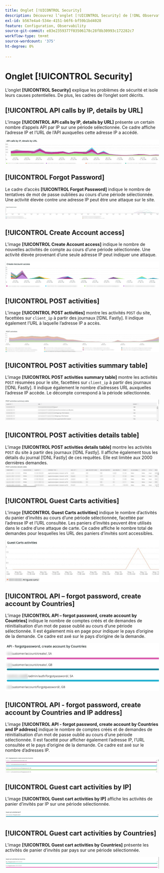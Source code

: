 ```yaml
---
title: Onglet [!UICONTROL Security]
description: Découvrez l’onglet [!UICONTROL Security] de [!DNL Observation for Adobe Commerce].
exl-id: b567e4a4-534e-4151-b6f6-bf59b1bd4028
feature: Configuration, Observability
source-git-commit: e83e2359377f03506178c28f8b30993c172282c7
workflow-type: tm+mt
source-wordcount: '375'
ht-degree: 0%

---
```


# Onglet [!UICONTROL Security]

L’onglet **[!UICONTROL Security]** explique les problèmes de sécurité et isole leurs causes potentielles. De plus, les cadres de l’onglet sont décrits.

## [!UICONTROL API calls by IP, details by URL]

L’image **[!UICONTROL API calls by IP, details by URL]** présente un certain nombre d’appels API par IP sur une période sélectionnée. Ce cadre affiche l’adresse IP et l’URL de l’API auxquelles cette adresse IP a accédé.

![Appels API par IP](../../assets/tools/observation-for-adobe-commerce/calls-by-ip.jpg)

## [!UICONTROL Forgot Password]

Le cadre d’accès **[!UICONTROL Forgot Password]** indique le nombre de tentatives de mot de passe oubliées au cours d’une période sélectionnée. Une activité élevée contre une adresse IP peut être une attaque sur le site.

![Mot de passe oublié](../../assets/tools/observation-for-adobe-commerce/forgot-password.jpg)

## [!UICONTROL Create Account access]

L’image **[!UICONTROL Create Account access]** indique le nombre de nouvelles activités de compte au cours d’une période sélectionnée. Une activité élevée provenant d’une seule adresse IP peut indiquer une attaque.

![create-account-access](../../assets/tools/observation-for-adobe-commerce/create-account-access.png)

## [!UICONTROL POST activities]

L’image **[!UICONTROL POST activities]** montre les activités `POST` du site, facettées sur `client_ip` à partir des journaux [!DNL Fastly]. Il indique également l’URL à laquelle l’adresse IP a accès.

![POST-activities](../../assets/tools/observation-for-adobe-commerce/POST-activities.jpg)

## [!UICONTROL POST activities summary table]

L’image **[!UICONTROL POST activities summary table]** montre les activités `POST` résumées pour le site, facettées sur `client_ip` à partir des journaux [!DNL Fastly]. Il indique également le nombre d’adresses URL auxquelles l’adresse IP accède. Le décompte correspond à la période sélectionnée.

![POST-activities-summary](../../assets/tools/observation-for-adobe-commerce/POST-activities-summary.jpg)

## [!UICONTROL POST activities details table]

L’image **[!UICONTROL POST activities details table]** montre les activités `POST` du site à partir des journaux [!DNL Fastly]. Il affiche également tous les détails du journal [!DNL Fastly] de ces requêtes. Elle est limitée aux 2000 dernières demandes.
![POST-activities-details](../../assets/tools/observation-for-adobe-commerce/POST-activities-details.jpg)

## [!UICONTROL Guest Carts activities]

L’image **[!UICONTROL Guest Carts activities]** indique le nombre d’activités du panier d’invités au cours d’une période sélectionnée, facettée par l’adresse IP et l’URL consultée. Les paniers d’invités peuvent être utilisés dans le cadre d’une attaque de carte. Ce cadre affiche le nombre total de demandes pour lesquelles les URL des paniers d’invités sont accessibles.

![guest-carts-activities](../../assets/tools/observation-for-adobe-commerce/guest-carts-activities.jpg)

## [!UICONTROL API – forgot password, create account by Countries]

L’image **[!UICONTROL API – forgot password, create account by Countries]** indique le nombre de comptes créés et de demandes de réinitialisation d’un mot de passe oublié au cours d’une période sélectionnée. Il est également mis en page pour indiquer le pays d’origine de la demande. Ce cadre est axé sur le pays d’origine de la demande.

![api-oublié-countries](../../assets/tools/observation-for-adobe-commerce/api-forgot-countries.jpg)

## [!UICONTROL API - forgot password, create account by Countries and IP address]

L’image **[!UICONTROL API - forgot password, create account by Countries and IP address]** indique le nombre de comptes créés et de demandes de réinitialisation d’un mot de passe oublié au cours d’une période sélectionnée. Il est facetté pour afficher également l’adresse IP, l’URL consultée et le pays d’origine de la demande. Ce cadre est axé sur le nombre d’adresses IP.

![api-oublié-countries-ip](../../assets/tools/observation-for-adobe-commerce/api-forgot-countries-ip.png)

## [!UICONTROL Guest cart activities by IP]

L’image **[!UICONTROL Guest cart activities by IP]** affiche les activités de panier d’invités par IP sur une période sélectionnée.

![guest-cart-ip](../../assets/tools/observation-for-adobe-commerce/guest-cart-ip.png)

## [!UICONTROL Guest cart activities by Countries]

L’image **[!UICONTROL Guest cart activities by Countries]** présente les activités de panier d’invités par pays sur une période sélectionnée.

![guest-cart-country](../../assets/tools/observation-for-adobe-commerce/guest-cart-country.png)
